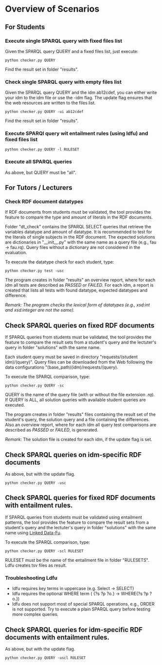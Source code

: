 # Overview of Scenarios

## For Students

### Execute single SPARQL query with fixed files list
Given the SPARQL query QUERY and a fixed files list, just execute:
```shell
python checker.py QUERY
```
Find the result set in folder "results".

### Check single SPARQL query with empty files list
Given the SPARQL query QUERY and the idm ab12cdef, you can either write your idm to the idm file or use the -idm flag. The update flag ensures that the web resources are written to the files list.
```shell
python checker.py QUERY -ui ab12cdef
```
Find the result set in folder "results".

### Execute SPARQl query wit entailment rules (using ldfu) and fixed files list
 ```shell
python checker.py QUERY -l RULESET
```

### Execute all SPARQL queries
As above, but QUERY must be "all".

## For Tutors / Lecturers

### Check RDF document datatypes
If RDF documents from students must be validated, the tool provides the feature to compare the type and amount of literals in the RDF documents.

Folder "dt_check" contains the SPARQL SELECT queries that retrieve the variables datatype and amount of datatype. It is recommended to test for the literals of single subjects in the RDF document. The expected solutions are dictionaries in "\_\_init\_\_.py" with the same name as a query file (e.g., fau -> fau.rq). Query files without a dictionary are not considered in the evaluation.

To execute the datatype check for each student, type:
```shell
python checker.py test -usc
```
The program creates in folder "results" an overview report, where for each idm all tests are described as _PASSED_ or _FAILED_. For each idm, a report is created that lists all tests with found datatype, expected datatypes and difference.

_Remark: The program checks the lexical form of datatypes (e.g., xsd:int and xsd:integer are not the same)._


## Check SPARQL queries on fixed RDF documents
If SPARQL queries from students must be validated, the tool provides the feature to compare the result sets from a student's query and the lectuter's query in folder "solutions" with the same name.

Each student query must be saved in directory "requests/(student idm)/(query)". Query files can be downloaded from the Web following the data configurations "(base_path)(idm)/requests/(query).

To execute the SPARQL comparison, type:
```shell
python checker.py QUERY -sc
```
QUERY is the name of the query file (with or without the file extension _.rq_). If QUERY is ALL, all solution queries with available student queries are executed.

The program creates in folder "results" files containing the result set of the student's query, the solution query and a file containing the differences. Also an overview report, where for each idm all query test comparisons are described as _PASSED_ or _FAILED_, is generated.

_Remark_: The solution file is created for each idm, if the update flag is set.

## Check SPARQL queries on idm-specific RDF documents
As above, but with the update flag.
```shell
python checker.py QUERY -usc
```

## Check SPARQL queries for fixed RDF documents with entailment rules.
If SPARQL queries from students must be validated using entailment patterns, the tool provides the feature to compare the result sets from a student's query and the lectuter's query in folder "solutions" with the same name using [Linked Data-Fu](https://linked-data-fu.github.io/).

To execute the SPARQL comparison, type:
```shell
python checker.py QUERY -scl RULESET
```
RULESET must be the name of the entailment file in folder "RULESETS".
Ldfu creates tsv files as result.

### Troubleshooting Ldfu
* ldfu requires key terms in uppercase (e.g. Select -> SELECT)
* ldfu requires the optional WHERE term ( {?s ?p ?o.} -> WHERE{?s ?p ?o.})
* ldfu does not support most of special SPARQL operations, e.g., ORDER is not supported. Try to execute a plain SPARQL query before testing more complex queries.

## Check SPARQL queries for idm-specific RDF documents with entailment rules.
As above, but with the update flag.
```shell
python checker.py QUERY -uscl RULESET
```